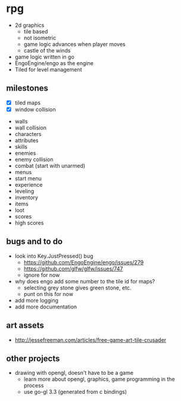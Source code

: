 # rpg

* 2d graphics
  * tile based
  * not isometric
  * game logic advances when player moves
  * castle of the winds
* game logic written in go
* EngoEngine/engo as the engine
* Tiled for level management

## milestones

* [x] tiled maps
* [x] window collision
* walls
* wall collision
* characters
* attributes
* skills
* enemies
* enemy collision
* combat (start with unarmed)
* menus
* start menu
* experience
* leveling
* inventory
* items
* loot
* scores
* high scores

## bugs and to do

* look into Key.JustPressed() bug
  * https://github.com/EngoEngine/engo/issues/279
  * https://github.com/glfw/glfw/issues/747
  * ignore for now
* why does engo add some number to the tile id for maps?
  * selecting grey stone gives green stone, etc.
  * punt on this for now
* add more logging
* add more documentation

## art assets

* http://jessefreeman.com/articles/free-game-art-tile-crusader

## other projects

* drawing with opengl, doesn't have to be a game
  * learn more about opengl, graphics, game programming in the process
  * use go-gl 3.3 (generated from c bindings)
